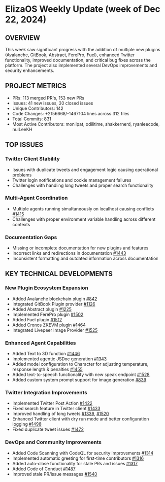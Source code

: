 # ElizaOS Weekly Update (week of Dec 22, 2024)

## OVERVIEW
This week saw significant progress with the addition of multiple new plugins (Avalanche, GitBook, Abstract, FerePro, Fuel), enhanced Twitter functionality, improved documentation, and critical bug fixes across the platform. The project also implemented several DevOps improvements and security enhancements.

## PROJECT METRICS
- PRs: 113 merged PR's, 153 new PRs
- Issues: 41 new issues, 30 closed issues
- Unique Contributors: 142
- Code Changes: +2156668/-1467104 lines across 312 files
- Total Commits: 831
- Most Active Contributors: monilpat, odilitime, shakkernerd, ryanleecode, nulLeeKH

## TOP ISSUES

### Twitter Client Stability
- Issues with duplicate tweets and engagement logic causing operational problems
- Twitter login notifications and cookie management failures
- Challenges with handling long tweets and proper search functionality

### Multi-Agent Coordination
- Multiple agents running simultaneously on localhost causing conflicts [#1415](https://github.com/elizaos/eliza/pull/1415)
- Challenges with proper environment variable handling across different contexts

### Documentation Gaps
- Missing or incomplete documentation for new plugins and features
- Incorrect links and redirections in documentation [#1443](https://github.com/elizaos/eliza/pull/1443)
- Inconsistent formatting and outdated information across documentation

## KEY TECHNICAL DEVELOPMENTS

### New Plugin Ecosystem Expansion
- Added Avalanche blockchain plugin [#842](https://github.com/elizaos/eliza/pull/842)
- Integrated GitBook Plugin provider [#1126](https://github.com/elizaos/eliza/pull/1126)
- Added Abstract plugin [#1225](https://github.com/elizaos/eliza/pull/1225)
- Implemented FerePro plugin [#1502](https://github.com/elizaos/eliza/pull/1502)
- Added Fuel plugin [#1512](https://github.com/elizaos/eliza/pull/1512)
- Added Cronos ZKEVM plugin [#1464](https://github.com/elizaos/eliza/pull/1464)
- Integrated Livepeer Image Provider [#1525](https://github.com/elizaos/eliza/pull/1525)

### Enhanced Agent Capabilities
- Added Text to 3D function [#1446](https://github.com/elizaos/eliza/pull/1446)
- Implemented agentic JSDoc generation [#1343](https://github.com/elizaos/eliza/pull/1343)
- Added model configuration to Character for adjusting temperature, response length & penalties [#1455](https://github.com/elizaos/eliza/pull/1455)
- Added text-to-speech functionality with new speak endpoint [#1528](https://github.com/elizaos/eliza/pull/1528)
- Added custom system prompt support for image generation [#839](https://github.com/elizaos/eliza/pull/839)

### Twitter Integration Improvements
- Implemented Twitter Post Action [#1422](https://github.com/elizaos/eliza/pull/1422)
- Fixed search feature in Twitter client [#1433](https://github.com/elizaos/eliza/pull/1433)
- Improved handling of long tweets [#1339](https://github.com/elizaos/eliza/pull/1339), [#1520](https://github.com/elizaos/eliza/pull/1520)
- Enhanced Twitter client with dry run mode and better configuration logging [#1498](https://github.com/elizaos/eliza/pull/1498)
- Fixed duplicate tweet issues [#1472](https://github.com/elizaos/eliza/pull/1472)

### DevOps and Community Improvements
- Added Code Scanning with CodeQL for security improvements [#1314](https://github.com/elizaos/eliza/pull/1314)
- Implemented automatic greeting for first-time contributors [#1316](https://github.com/elizaos/eliza/pull/1316)
- Added auto-close functionality for stale PRs and issues [#1317](https://github.com/elizaos/eliza/pull/1317)
- Added Code of Conduct [#1487](https://github.com/elizaos/eliza/pull/1487)
- Improved stale PR/issue messages [#1540](https://github.com/elizaos/eliza/pull/1540)